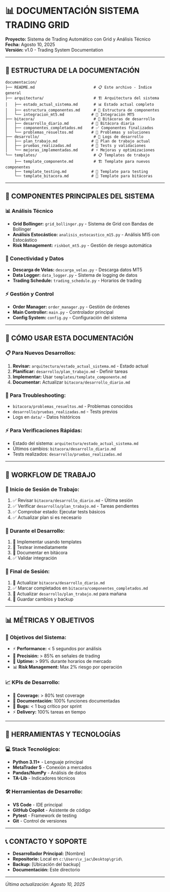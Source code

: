 # 📊 DOCUMENTACIÓN SISTEMA TRADING GRID

**Proyecto:** Sistema de Trading Automático con Grid y Análisis Técnico  
**Fecha:** Agosto 10, 2025  
**Versión:** v1.0 - Trading System Documentation

---

## 📂 **ESTRUCTURA DE LA DOCUMENTACIÓN**

```
documentacion/
├── README.md                          # 📋 Este archivo - Índice general
├── arquitectura/                      # 🏗️ Arquitectura del sistema
│   ├── estado_actual_sistema.md       # 📊 Estado actual completo
│   ├── estructura_componentes.md      # 🔧 Estructura de componentes
│   └── integracion_mt5.md            # 🔗 Integración MT5
├── bitacora/                          # 📝 Bitácoras de desarrollo
│   ├── desarrollo_diario.md          # 📅 Bitácora diaria
│   ├── componentes_completados.md    # ✅ Componentes finalizados
│   └── problemas_resueltos.md        # 🔧 Problemas y soluciones
├── desarrollo/                        # 🚀 Logs de desarrollo
│   ├── plan_trabajo.md               # 🎯 Plan de trabajo actual
│   ├── pruebas_realizadas.md         # 🧪 Tests y validaciones
│   └── mejoras_implementadas.md      # ⚡ Mejoras y optimizaciones
└── templates/                         # 📋 Templates de trabajo
    ├── template_componente.md         # 🏗️ Template para nuevos componentes
    ├── template_testing.md           # 🧪 Template para testing
    └── template_bitacora.md          # 📝 Template para bitácoras
```

---

## 🎯 **COMPONENTES PRINCIPALES DEL SISTEMA**

### **📊 Análisis Técnico**
- **Grid Bollinger:** `grid_bollinger.py` - Sistema de Grid con Bandas de Bollinger
- **Análisis Estocástico:** `analisis_estocastico_m15.py` - Análisis M15 con Estocástico
- **Risk Management:** `riskbot_mt5.py` - Gestión de riesgo automática

### **🔗 Conectividad y Datos**
- **Descarga de Velas:** `descarga_velas.py` - Descarga datos MT5
- **Data Logger:** `data_logger.py` - Sistema de logging de datos
- **Trading Schedule:** `trading_schedule.py` - Horarios de trading

### **⚡ Gestión y Control**
- **Order Manager:** `order_manager.py` - Gestión de órdenes
- **Main Controller:** `main.py` - Controlador principal
- **Config System:** `config.py` - Configuración del sistema

---

## 🚀 **CÓMO USAR ESTA DOCUMENTACIÓN**

### **📋 Para Nuevos Desarrollos:**
1. **Revisar:** `arquitectura/estado_actual_sistema.md` - Estado actual
2. **Planificar:** `desarrollo/plan_trabajo.md` - Definir tareas
3. **Implementar:** Usar `templates/template_componente.md` 
4. **Documentar:** Actualizar `bitacora/desarrollo_diario.md`

### **🔧 Para Troubleshooting:**
- `bitacora/problemas_resueltos.md` - Problemas conocidos
- `desarrollo/pruebas_realizadas.md` - Tests previos
- Logs en `data/` - Datos históricos

### **⚡ Para Verificaciones Rápidas:**
- Estado del sistema: `arquitectura/estado_actual_sistema.md`
- Últimos cambios: `bitacora/desarrollo_diario.md`
- Tests realizados: `desarrollo/pruebas_realizadas.md`

---

## 🎯 **WORKFLOW DE TRABAJO**

### **🌅 Inicio de Sesión de Trabajo:**
1. ✅ Revisar `bitacora/desarrollo_diario.md` - Última sesión
2. ✅ Verificar `desarrollo/plan_trabajo.md` - Tareas pendientes
3. ✅ Comprobar estado: Ejecutar tests básicos
4. ✅ Actualizar plan si es necesario

### **🔄 Durante el Desarrollo:**
1. 🔧 Implementar usando templates
2. 🧪 Testear inmediatamente
3. 📝 Documentar en bitácora
4. ✅ Validar integración

### **🌙 Final de Sesión:**
1. 📝 Actualizar `bitacora/desarrollo_diario.md`
2. ✅ Marcar completados en `bitacora/componentes_completados.md`
3. 🎯 Actualizar `desarrollo/plan_trabajo.md` para mañana
4. 💾 Guardar cambios y backup

---

## 📊 **MÉTRICAS Y OBJETIVOS**

### **🎯 Objetivos del Sistema:**
- ⚡ **Performance:** < 5 segundos por análisis
- 🎯 **Precisión:** > 85% en señales de trading
- 🔄 **Uptime:** > 99% durante horarios de mercado
- 📊 **Risk Management:** Max 2% riesgo por operación

### **📈 KPIs de Desarrollo:**
- 🧪 **Coverage:** > 80% test coverage
- 📝 **Documentación:** 100% funciones documentadas
- 🐛 **Bugs:** < 1 bug crítico por sprint
- ⚡ **Delivery:** 100% tareas en tiempo

---

## 🔧 **HERRAMIENTAS Y TECNOLOGÍAS**

### **💻 Stack Tecnológico:**
- **Python 3.11+** - Lenguaje principal
- **MetaTrader 5** - Conexión a mercados
- **Pandas/NumPy** - Análisis de datos
- **TA-Lib** - Indicadores técnicos

### **🛠️ Herramientas de Desarrollo:**
- **VS Code** - IDE principal
- **GitHub Copilot** - Asistente de código
- **Pytest** - Framework de testing
- **Git** - Control de versiones

---

## 📞 **CONTACTO Y SOPORTE**

- **Desarrollador Principal:** [Nombre]
- **Repositorio:** Local en `c:\Users\v_jac\Desktop\grid\`
- **Backup:** [Ubicación del backup]
- **Documentación:** Este directorio

---

*Última actualización: Agosto 10, 2025*
